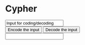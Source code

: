 # Cypher
<script>
    var alphabet = ['a','b','c','d','e','f','g','h','i','j','k','l','m','n','o','p','q','r','s','t','u','v','w','x','y','z'];
    function encode()
    {
        var inTB = document.getElementById("input");
        var input = inTB.innerHTML;
        var lowerIn = input.toLowerCase();
        var words = lowerIn.split(" ");
        var output = "";

        words.forEach(function(item, index, array) {
          output.concat(item.charAt(0));
          output.concat("oi ");
          output.concat(alphabet[((findLetter(item.charAt(0)) + 14)%26)]);
          output.concat(item.substr(1));
          output.concat(" ");
        });

        var outTB = document.getElementById("output");
        outTB.innerHTML = output;
    }

    function findLetter(letter) {
        for (i = 0; i < alphabet.length; i++) {
            if (letter == alphabet[i]) {
                return i;
            }
        }
        return -1;
    }

    function decode()
    {
        var inTB = document.getElementById("input");
        var input = inTB.innerHTML;

        var output = input;

        var outTB = document.getElementById("output");
        outTB.innerHTML = output;
    }
</script>
<input type = "text" value = "Input for coding/decoding" id = "input">
<br>
<input type = "button" value = "Encode the input" onclick = "encode();">
<input type = "button" value = "Decode the input" onclick = "decode();">
<br>
<input type = "text" id = "output">